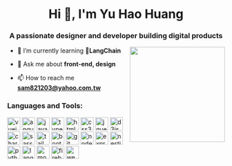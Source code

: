 
<h1 align="center">Hi 👋, I'm Yu Hao Huang</h1>
<h3 align="center">A passionate designer and developer building digital products</h3>

<img align="right" height="220" src="https://media-hosting.imagekit.io//ba6fba204b3a4416/Screenshot%202025-03-23%20at%2010.13.24%E2%80%AFam.png?Expires=1837305854&Key-Pair-Id=K2ZIVPTIP2VGHC&Signature=dnLoI0a1kcESzxBJzSbkHlMJRGowsDpGChQCoHNqzkDHjaYe7F0rL5InOKjd4Vw2jiaV0HrXEUo77SlZUPDwA2Y~N4xp5~aUoQtSkhENhWBag9HxIEezGM2rVgRrZBSk2-JE0JdopicE9ww5FooccI8R~~CrY6b7sCIKnpOEY2iHCWKaGVpJGtkCFD9Vm0sQSWoUsXXHS4W~NjuZvEEyuB3Y--J~aAlZPTCKDWd8G94KjxwtigqqUZUUPfv2J~sdMMheggtQNLRccQdzN6FKwBn7Vdr56NrjJMeDLncPv0q0FlvVn-0z~Ho3FvguTz-8glX3I2cr7lPCgFA-SGCp9A__"  />

- 🌱 I’m currently learning **🦜LangChain**

- 💬 Ask me about **front-end, design**

- 📫 How to reach me **sam821203@yahoo.com.tw**

<h3 align="left">Languages and Tools:</h3>
<div align="left">
  <a href="https://vuejs.org/" rel="nofollow"><img src="https://cdn.jsdelivr.net/gh/devicons/devicon/icons/vuejs/vuejs-original.svg" height="30" alt="vuejs logo" /></a>
  <a href="https://angular.io/" rel="nofollow"><img src="https://www.svgrepo.com/show/353396/angular-icon.svg" height="30" alt="angularjs logo" /></a>
  <a href="https://developer.mozilla.org/en-US/docs/Web/JavaScript" rel="nofollow"><img src="https://cdn.jsdelivr.net/gh/devicons/devicon/icons/javascript/javascript-original.svg" height="30" alt="javascript logo" /></a>
  <a href="https://www.typescriptlang.org/" rel="nofollow"><img src="https://cdn.jsdelivr.net/gh/devicons/devicon/icons/typescript/typescript-original.svg" height="30" alt="typescript logo" /></a>
  <a href="https://developer.mozilla.org/en-US/docs/Web/HTML" rel="nofollow"><img src="https://cdn.jsdelivr.net/gh/devicons/devicon/icons/html5/html5-original.svg" height="30" alt="html5 logo" /></a>
  <a href="https://developer.mozilla.org/en-US/docs/Web/CSS" rel="nofollow"><img src="https://cdn.jsdelivr.net/gh/devicons/devicon/icons/css3/css3-original.svg" height="30" alt="css3 logo" /></a>
  <a href="https://jquery.com/" rel="nofollow"><img src="https://cdn.jsdelivr.net/gh/devicons/devicon/icons/jquery/jquery-original.svg" height="30" alt="jquery logo" /></a>
  <a href="https://d3js.org/" rel="nofollow"><img src="https://cdn.jsdelivr.net/gh/devicons/devicon/icons/d3js/d3js-original.svg" height="30" alt="d3js logo" /></a>
  <a href="https://www.chartjs.org/" rel="nofollow"><img src="https://www.chartjs.org/media/logo-title.svg" height="30" alt="chartjs logo" /></a>
  <a href="https://sass-lang.com/" rel="nofollow"><img src="https://cdn.jsdelivr.net/gh/devicons/devicon/icons/sass/sass-original.svg" height="30" alt="sass logo" /></a>
  <a href="https://tailwindcss.com/" rel="nofollow"><img src="https://camo.githubusercontent.com/52643e404ca1a1d90beb0095ebddda4b16b8c30dfcfeb5d42355a2df037c7c8e/68747470733a2f2f7777772e766563746f726c6f676f2e7a6f6e652f6c6f676f732f7461696c77696e646373732f7461696c77696e646373732d69636f6e2e737667" height="30" alt="tailwindcss logo" /></a>
  <a href="https://getbootstrap.com/" rel="nofollow"><img src="https://cdn.jsdelivr.net/gh/devicons/devicon/icons/bootstrap/bootstrap-original.svg" height="30" alt="bootstrap logo" /></a>
  <a href="https://git-scm.com/" rel="nofollow"><img src="https://cdn.jsdelivr.net/gh/devicons/devicon/icons/git/git-original.svg" height="30" alt="git logo" /></a>
  <a href="https://nodejs.org/" rel="nofollow"><img src="https://cdn.jsdelivr.net/gh/devicons/devicon/icons/nodejs/nodejs-original.svg" height="30" alt="nodejs logo" /></a>
  <a href="https://expressjs.com/" rel="nofollow"><img src="https://cdn.jsdelivr.net/gh/devicons/devicon/icons/express/express-original.svg" height="30" alt="express logo" /></a>
  <a href="https://nestjs.com/" rel="nofollow"><img src="https://cdn.jsdelivr.net/gh/devicons/devicon/icons/nestjs/nestjs-original.svg" height="30" alt="nestjs logo" /></a>
  <a href="https://www.python.org/" rel="nofollow"><img src="https://cdn.jsdelivr.net/gh/devicons/devicon/icons/python/python-original.svg" height="30" alt="python logo" /></a>
  <a href="https://www.langchain.com/" rel="nofollow"><img src="https://registry.npmmirror.com/@lobehub/icons-static-png/latest/files/dark/langchain-color.png" height="30" alt="langchain logo" /></a>
  <a href="https://www.mongodb.com/" rel="nofollow"><img src="https://cdn.jsdelivr.net/gh/devicons/devicon/icons/mongodb/mongodb-original.svg" height="30" alt="mongodb logo" /></a>
  <a href="https://firebase.google.com/" rel="nofollow"><img src="https://cdn.jsdelivr.net/gh/devicons/devicon/icons/firebase/firebase-plain.svg" height="30" alt="firebase logo" /></a>
  <a href="https://webpack.js.org/" rel="nofollow"><img src="https://cdn.jsdelivr.net/gh/devicons/devicon/icons/webpack/webpack-original.svg" height="30" alt="webpack logo" /></a>
</div>

